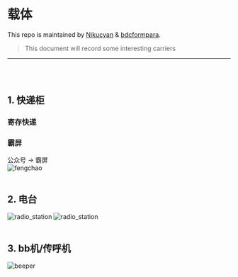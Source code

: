 # 载体

This repo is maintained by [Nikucyan](https://github.com/Nikucyan) & [bdcformpara](https://github.com/bdcformpara).
  
> This document will record some interesting carriers
---
</br></br>


## 1. 快递柜
### 寄存快递
### 霸屏
公众号 → 霸屏</br>
![fengchao](https://cdn.jsdelivr.net/gh/Nikucyan/ARG/Images/fengchao.png)
</br></br>


## 2. 电台
![radio_station](https://cdn.jsdelivr.net/gh/Nikucyan/ARG/Images/radio_station1.png)
![radio_station](https://cdn.jsdelivr.net/gh/Nikucyan/ARG/Images/radio_station2.png)
</br></br>

## 3. bb机/传呼机
![beeper](https://cdn.jsdelivr.net/gh/Nikucyan/ARG/Images/beeper.png)
</br></br>

